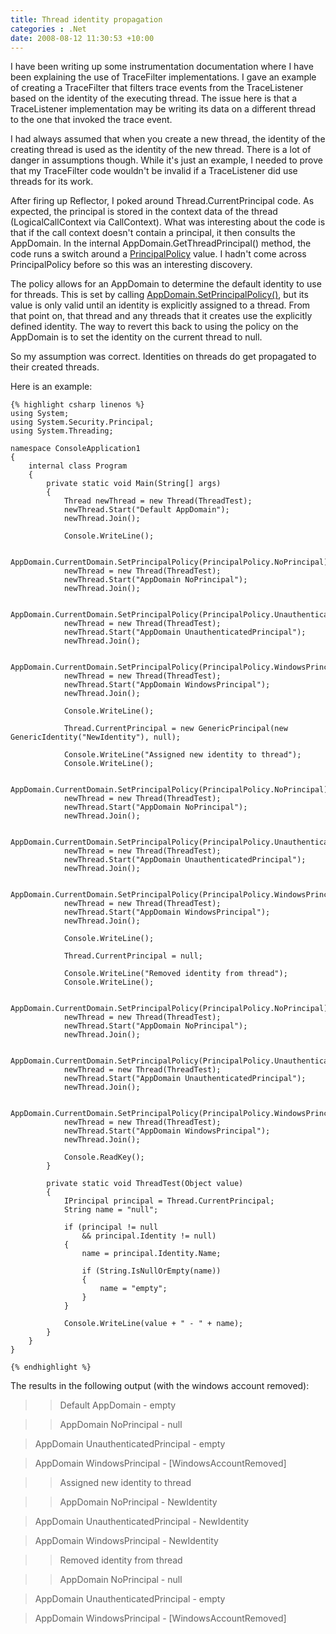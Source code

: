 ```yaml
---
title: Thread identity propagation
categories : .Net
date: 2008-08-12 11:30:53 +10:00
---
```


I have been writing up some instrumentation documentation where I have been explaining the use of TraceFilter implementations. I gave an example of creating a TraceFilter that filters trace events from the TraceListener based on the identity of the executing thread. The issue here is that a TraceListener implementation may be writing its data on a different thread to the one that invoked the trace event. 

I had always assumed that when you create a new thread, the identity of the creating thread is used as the identity of the new thread. There is a lot of danger in assumptions though. While it's just an example, I needed to prove that my TraceFilter code wouldn't be invalid if a TraceListener did use threads for its work.

After firing up Reflector, I poked around Thread.CurrentPrincipal code. As expected, the principal is stored in the context data of the thread (LogicalCallContext via CallContext). What was interesting about the code is that if the call context doesn't contain a principal, it then consults the AppDomain. In the internal AppDomain.GetThreadPrincipal() method, the code runs a switch around a [PrincipalPolicy][0] value. I hadn't come across PrincipalPolicy before so this was an interesting discovery.

The policy allows for an AppDomain to determine the default identity to use for threads. This is set by calling [AppDomain.SetPrincipalPolicy()][1], but its value is only valid until an identity is explicitly assigned to a thread. From that point on, that thread and any threads that it creates use the explicitly defined identity. The way to revert this back to using the policy on the AppDomain is to set the identity on the current thread to null.

So my assumption was correct. Identities on threads do get propagated to their created threads.

Here is an example:

    {% highlight csharp linenos %}
    using System;
    using System.Security.Principal;
    using System.Threading;
     
    namespace ConsoleApplication1
    {
        internal class Program
        {
            private static void Main(String[] args)
            {
                Thread newThread = new Thread(ThreadTest);
                newThread.Start("Default AppDomain");
                newThread.Join();
     
                Console.WriteLine();
     
                AppDomain.CurrentDomain.SetPrincipalPolicy(PrincipalPolicy.NoPrincipal);
                newThread = new Thread(ThreadTest);
                newThread.Start("AppDomain NoPrincipal");
                newThread.Join();
     
                AppDomain.CurrentDomain.SetPrincipalPolicy(PrincipalPolicy.UnauthenticatedPrincipal);
                newThread = new Thread(ThreadTest);
                newThread.Start("AppDomain UnauthenticatedPrincipal");
                newThread.Join();
     
                AppDomain.CurrentDomain.SetPrincipalPolicy(PrincipalPolicy.WindowsPrincipal);
                newThread = new Thread(ThreadTest);
                newThread.Start("AppDomain WindowsPrincipal");
                newThread.Join();
     
                Console.WriteLine();
     
                Thread.CurrentPrincipal = new GenericPrincipal(new GenericIdentity("NewIdentity"), null);
     
                Console.WriteLine("Assigned new identity to thread");
                Console.WriteLine();
     
                AppDomain.CurrentDomain.SetPrincipalPolicy(PrincipalPolicy.NoPrincipal);
                newThread = new Thread(ThreadTest);
                newThread.Start("AppDomain NoPrincipal");
                newThread.Join();
     
                AppDomain.CurrentDomain.SetPrincipalPolicy(PrincipalPolicy.UnauthenticatedPrincipal);
                newThread = new Thread(ThreadTest);
                newThread.Start("AppDomain UnauthenticatedPrincipal");
                newThread.Join();
     
                AppDomain.CurrentDomain.SetPrincipalPolicy(PrincipalPolicy.WindowsPrincipal);
                newThread = new Thread(ThreadTest);
                newThread.Start("AppDomain WindowsPrincipal");
                newThread.Join();
     
                Console.WriteLine();
     
                Thread.CurrentPrincipal = null;
     
                Console.WriteLine("Removed identity from thread");
                Console.WriteLine();
     
                AppDomain.CurrentDomain.SetPrincipalPolicy(PrincipalPolicy.NoPrincipal);
                newThread = new Thread(ThreadTest);
                newThread.Start("AppDomain NoPrincipal");
                newThread.Join();
     
                AppDomain.CurrentDomain.SetPrincipalPolicy(PrincipalPolicy.UnauthenticatedPrincipal);
                newThread = new Thread(ThreadTest);
                newThread.Start("AppDomain UnauthenticatedPrincipal");
                newThread.Join();
     
                AppDomain.CurrentDomain.SetPrincipalPolicy(PrincipalPolicy.WindowsPrincipal);
                newThread = new Thread(ThreadTest);
                newThread.Start("AppDomain WindowsPrincipal");
                newThread.Join();
     
                Console.ReadKey();
            }
     
            private static void ThreadTest(Object value)
            {
                IPrincipal principal = Thread.CurrentPrincipal;
                String name = "null";
     
                if (principal != null
                    && principal.Identity != null)
                {
                    name = principal.Identity.Name;
     
                    if (String.IsNullOrEmpty(name))
                    {
                        name = "empty";
                    }
                }
     
                Console.WriteLine(value + " - " + name);
            }
        }
    }
    
    {% endhighlight %}

The results in the following output (with the windows account removed):

> > Default AppDomain - empty 

> > AppDomain NoPrincipal - null
          
> AppDomain UnauthenticatedPrincipal - empty
    
          
> AppDomain WindowsPrincipal - [WindowsAccountRemoved] 

> > Assigned new identity to thread 

> > AppDomain NoPrincipal - NewIdentity
          
> AppDomain UnauthenticatedPrincipal - NewIdentity
    
          
> AppDomain WindowsPrincipal - NewIdentity 

> > Removed identity from thread 

> > AppDomain NoPrincipal - null
          
> AppDomain UnauthenticatedPrincipal - empty
    
          
> AppDomain WindowsPrincipal - [WindowsAccountRemoved]

[0]: http://msdn.microsoft.com/en-us/library/system.security.principal.principalpolicy.aspx
[1]: http://msdn.microsoft.com/en-us/library/system.appdomain.setprincipalpolicy.aspx
